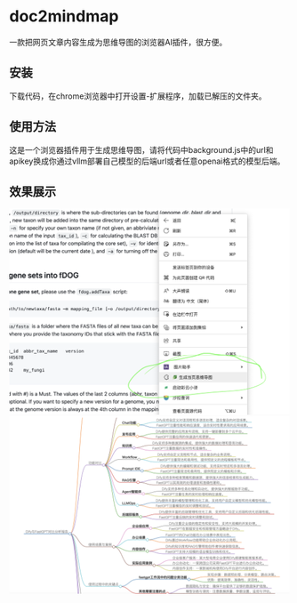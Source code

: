 # doc2mindmap
一款把网页文章内容生成为思维导图的浏览器AI插件，很方便。

## 安装
下载代码，在chrome浏览器中打开设置-扩展程序，加载已解压的文件夹。

## 使用方法
这是一个浏览器插件用于生成思维导图，请将代码中background.js中的url和apikey换成你通过vllm部署自己模型的后端url或者任意openai格式的模型后端。

## 效果展示
![alt text](assets/3014ef6c26c03498fc46c5439b97309d.png)
![alt text](assets/a8cbe5b0b51b65710f69a937a4154041.png)